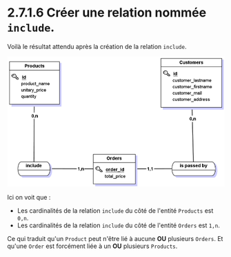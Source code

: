# 2.7.1.6 Créer une relation nommée `include`.

Voilà le résultat attendu après la création de la relation `include`.

![](./assets/solution.png)

Ici on voit que :

- Les cardinalités de la relation `include` du côté de l'entité `Products` est `0,n`.
- Les cardinalités de la relation `include` du côté de l'entité `Orders` est `1,n`.

Ce qui traduit qu'un `Product` peut n'être lié à aucune **OU** plusieurs `Orders`. Et qu'une `Order` est forcément liée à un **OU** plusieurs `Products`.